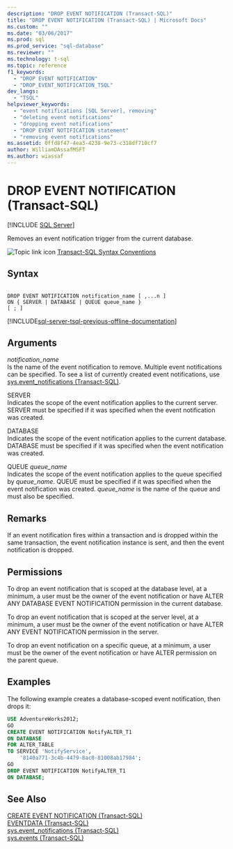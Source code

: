 ```yaml
---
description: "DROP EVENT NOTIFICATION (Transact-SQL)"
title: "DROP EVENT NOTIFICATION (Transact-SQL) | Microsoft Docs"
ms.custom: ""
ms.date: "03/06/2017"
ms.prod: sql
ms.prod_service: "sql-database"
ms.reviewer: ""
ms.technology: t-sql
ms.topic: reference
f1_keywords: 
  - "DROP EVENT NOTIFICATION"
  - "DROP_EVENT_NOTIFICATION_TSQL"
dev_langs: 
  - "TSQL"
helpviewer_keywords: 
  - "event notifications [SQL Server], removing"
  - "deleting event notifications"
  - "dropping event notifications"
  - "DROP EVENT NOTIFICATION statement"
  - "removing event notifications"
ms.assetid: 0ffd8f47-4ea3-4238-9e73-c318df710cf7
author: WilliamDAssafMSFT
ms.author: wiassaf
---
```

# DROP EVENT NOTIFICATION (Transact-SQL)
[!INCLUDE [SQL Server](../../includes/applies-to-version/sqlserver.md)]

  Removes an event notification trigger from the current database.  
  
 ![Topic link icon](../../database-engine/configure-windows/media/topic-link.gif "Topic link icon") [Transact-SQL Syntax Conventions](../../t-sql/language-elements/transact-sql-syntax-conventions-transact-sql.md)  
  
## Syntax  
  
```syntaxsql
  
DROP EVENT NOTIFICATION notification_name [ ,...n ]  
ON { SERVER | DATABASE | QUEUE queue_name }  
[ ; ]  
```  
  
[!INCLUDE[sql-server-tsql-previous-offline-documentation](../../includes/sql-server-tsql-previous-offline-documentation.md)]

## Arguments
 *notification_name*  
 Is the name of the event notification to remove. Multiple event notifications can be specified. To see a list of currently created event notifications, use [sys.event_notifications &#40;Transact-SQL&#41;](../../relational-databases/system-catalog-views/sys-event-notifications-transact-sql.md).  
  
 SERVER  
 Indicates the scope of the event notification applies to the current server. SERVER must be specified if it was specified when the event notification was created.  
  
 DATABASE  
 Indicates the scope of the event notification applies to the current database. DATABASE must be specified if it was specified when the event notification was created.  
  
 QUEUE *queue_name*  
 Indicates the scope of the event notification applies to the queue specified by *queue_name*. QUEUE must be specified if it was specified when the event notification was created. *queue_name* is the name of the queue and must also be specified.  
  
## Remarks  
 If an event notification fires within a transaction and is dropped within the same transaction, the event notification instance is sent, and then the event notification is dropped.  
  
## Permissions  
 To drop an event notification that is scoped at the database level, at a minimum, a user must be the owner of the event notification or have ALTER ANY DATABASE EVENT NOTIFICATION permission in the current database.  
  
 To drop an event notification that is scoped at the server level, at a minimum, a user must be the owner of the event notification or have ALTER ANY EVENT NOTIFICATION permission in the server.  
  
 To drop an event notification on a specific queue, at a minimum, a user must be the owner of the event notification or have ALTER permission on the parent queue.  
  
## Examples  
 The following example creates a database-scoped event notification, then drops it:  
  
```sql  
USE AdventureWorks2012;  
GO  
CREATE EVENT NOTIFICATION NotifyALTER_T1  
ON DATABASE  
FOR ALTER_TABLE  
TO SERVICE 'NotifyService',  
    '8140a771-3c4b-4479-8ac0-81008ab17984';  
GO  
DROP EVENT NOTIFICATION NotifyALTER_T1  
ON DATABASE;  
```  
  
## See Also  
 [CREATE EVENT NOTIFICATION &#40;Transact-SQL&#41;](../../t-sql/statements/create-event-notification-transact-sql.md)   
 [EVENTDATA &#40;Transact-SQL&#41;](../../t-sql/functions/eventdata-transact-sql.md)   
 [sys.event_notifications &#40;Transact-SQL&#41;](../../relational-databases/system-catalog-views/sys-event-notifications-transact-sql.md)   
 [sys.events &#40;Transact-SQL&#41;](../../relational-databases/system-catalog-views/sys-events-transact-sql.md)  
  
  
